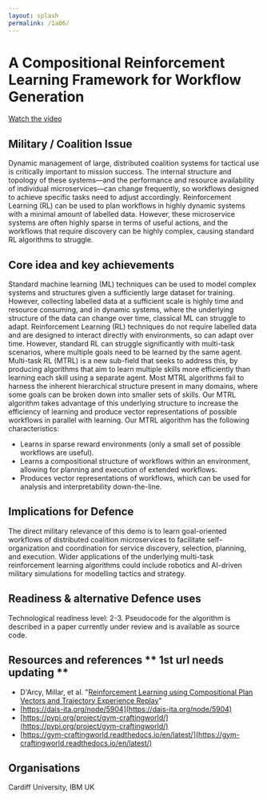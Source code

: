 ```yaml
---
layout: splash
permalink: /1a06/
---
```


# A Compositional Reinforcement Learning Framework for Workflow Generation

[Watch the video](https://ibm.box.com/v/Showcase-1a06-video)

## Military / Coalition Issue
Dynamic management of large, distributed coalition systems for tactical use is critically important to mission success. The internal structure and topology of these systems—and the performance and resource availability of individual microservices—can change frequently, so workflows designed to achieve specific tasks need to adjust accordingly. Reinforcement Learning (RL) can be used to plan workflows in highly dynamic systems with a minimal amount of labelled data. However, these microservice systems are often highly sparse in terms of useful actions, and the workflows that require discovery can be highly complex, causing standard RL algorithms to struggle.

## Core idea and key achievements
Standard machine learning (ML) techniques can be used to model complex systems and structures given a sufficiently large dataset for training. However, collecting labelled data at a sufficient scale is highly time and resource consuming, and in dynamic systems, where the underlying structure of the data can change over time, classical ML can struggle to adapt. Reinforcement Learning (RL) techniques do not require labelled data and are designed to interact directly with environments, so can adapt over time. However, standard RL can struggle significantly with multi-task scenarios, where multiple goals need to be learned by the same agent. Multi-task RL (MTRL) is a new sub-field that seeks to address this, by producing algorithms that aim to learn multiple skills more efficiently than learning each skill using a separate agent. Most MTRL algorithms fail to harness the inherent hierarchical structure present in many domains, where some goals can be broken down into smaller sets of skills. Our MTRL algorithm takes advantage of this underlying structure to increase the efficiency of learning and produce vector representations of possible workflows in parallel with learning. Our MTRL algorithm has the following characteristics:

-	Learns in sparse reward environments (only a small set of possible workflows are useful).
-	Learns a compositional structure of workflows within an environment, allowing for planning and execution of extended workflows.
-	Produces vector representations of workflows, which can be used for analysis and interpretability down-the-line.


## Implications for Defence
The direct military relevance of this demo is to learn goal-oriented workflows of distributed coalition microservices to facilitate self-organization and coordination for service discovery, selection, planning, and execution. Wider applications of the underlying multi-task reinforcement learning algorithms could include robotics and AI-driven military simulations for modelling tactics and strategy.

## Readiness & alternative Defence uses
Technological readiness level: 2-3.
Pseudocode for the algorithm is described in a paper currently under review and is available as source code.


<!-- ![image info](/dais/achievements/images/1a02_figure1.jpg) -->

## Resources and references  ** 1st url needs updating **
-	D'Arcy, Millar, et al. "[Reinforcement Learning using Compositional Plan Vectors and Trajectory Experience Replay](/doc-7001/)"
-	[https://dais-ita.org/node/5904](https://dais-ita.org/node/5904)
-	[https://pypi.org/project/gym-craftingworld/](https://pypi.org/project/gym-craftingworld/)
-	[https://gym-craftingworld.readthedocs.io/en/latest/](https://gym-craftingworld.readthedocs.io/en/latest/)


## Organisations
Cardiff University, IBM UK
